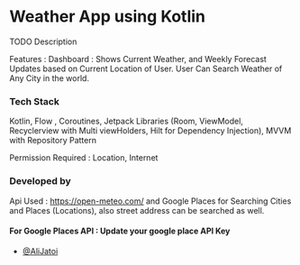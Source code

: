 
# Weather App using Kotlin

TODO Description

Features : 
Dashboard : Shows Current Weather, and Weekly Forecast
Updates based on Current Location of User.   User Can Search Weather of Any City in the world.



### Tech Stack 
Kotlin, Flow , Coroutines, Jetpack Libraries (Room, ViewModel, Recyclerview with Multi viewHolders, Hilt for Dependency Injection), MVVM with Repository Pattern 

Permission Required : Location, Internet

### Developed by 


Api Used : https://open-meteo.com/ and Google Places for Searching Cities and Places (Locations), also street address can be searched as well.
#### For Google Places API : Update your google place API Key



- [@AliJatoi](https://www.github.com/alijatoi)

